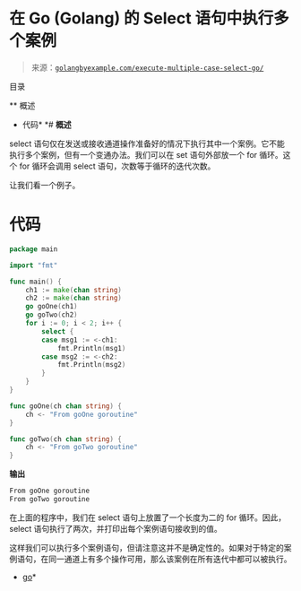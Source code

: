 <!--yml

类别：未分类

日期：2024-10-13 06:24:03

-->

# 在 Go (Golang) 的 Select 语句中执行多个案例

> 来源：[`golangbyexample.com/execute-multiple-case-select-go/`](https://golangbyexample.com/execute-multiple-case-select-go/)

目录

**   概述

+   代码*  *# **概述**

select 语句仅在发送或接收通道操作准备好的情况下执行其中一个案例。它不能执行多个案例，但有一个变通办法。我们可以在 set 语句外部放一个 for 循环。这个 for 循环会调用 select 语句，次数等于循环的迭代次数。

让我们看一个例子。

# **代码**

```go
package main

import "fmt"

func main() {
    ch1 := make(chan string)
    ch2 := make(chan string)
    go goOne(ch1)
    go goTwo(ch2)
    for i := 0; i < 2; i++ {
        select {
        case msg1 := <-ch1:
            fmt.Println(msg1)
        case msg2 := <-ch2:
            fmt.Println(msg2)
        }
    }
}

func goOne(ch chan string) {
    ch <- "From goOne goroutine"
}

func goTwo(ch chan string) {
    ch <- "From goTwo goroutine"
}
```

**输出**

```go
From goOne goroutine
From goTwo goroutine
```

在上面的程序中，我们在 select 语句上放置了一个长度为二的 for 循环。因此，select 语句执行了两次，并打印出每个案例语句接收到的值。

这样我们可以执行多个案例语句，但请注意这并不是确定性的。如果对于特定的案例语句，在同一通道上有多个操作可用，那么该案例在所有迭代中都可以被执行。

+   [go](https://golangbyexample.com/tag/go/)*

